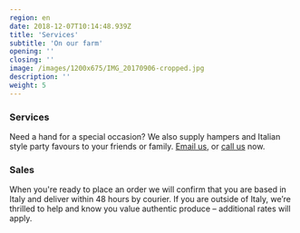 ```yaml
---
region: en
date: 2018-12-07T10:14:48.939Z
title: 'Services'
subtitle: 'On our farm'
opening: ''
closing: ''
image: /images/1200x675/IMG_20170906-cropped.jpg
description: ''
weight: 5
---
```


### Services

Need a hand for a special occasion? We also supply hampers and Italian style party favours to your friends or family. [Email us](#contact), or [call us](#call) now.

### Sales

When you're ready to place an order we will confirm that you are based in Italy and deliver within 48 hours by courier. If you are outside of Italy, we’re thrilled to help and know you value authentic produce – additional rates will apply.